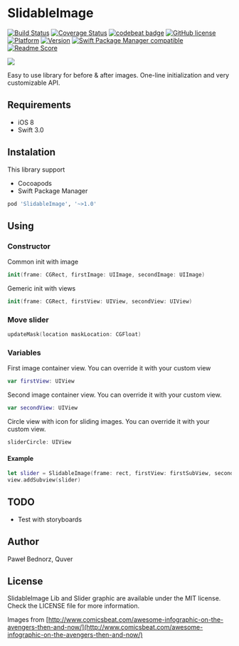 # SlidableImage
[![Build Status](https://travis-ci.org/quver/SlidableImage.svg)](https://travis-ci.org/quver/SlidableImage)
[![Coverage Status](https://coveralls.io/repos/github/quver/SlidableImage/badge.svg?branch=master)](https://coveralls.io/github/quver/SlidableImage?branch=master)
[![codebeat badge](https://codebeat.co/badges/53a20383-39e8-42ee-9df3-56b3bb55cb1d)](https://codebeat.co/projects/github-com-quver-slidableimage)
[![GitHub license](https://img.shields.io/github/license/quver/SlidableImage.svg)]()
[![Platform](https://img.shields.io/cocoapods/p/SlidableImage.svg?style=flat)](http://cocoapods.org/pods/SlidableImage)
[![Version](https://img.shields.io/cocoapods/v/SlidableImage.svg?style=flat)](http://cocoapods.org/pods/SlidableImage)
[![Swift Package Manager compatible](https://img.shields.io/badge/SPM-compatible-brightgreen.svg)](https://swift.org/package-manager)
[![Readme Score](http://readme-score-api.herokuapp.com/score.svg?url=https://github.com/quver/slidableimage)](http://clayallsopp.github.io/readme-score?url=https://github.com/quver/slidableimage)

![](https://raw.githubusercontent.com/quver/SlidableImage/master/Assets/demo.gif)

Easy to use library for before & after images. One-line initialization and very customizable API.

## Requirements

- iOS 8
- Swift 3.0

## Instalation

This library support

- Cocoapods
- Swift Package Manager

```ruby
pod 'SlidableImage', '~>1.0'
```

## Using

### Constructor

Common init with image

```swift
init(frame: CGRect, firstImage: UIImage, secondImage: UIImage)
```
Gemeric init with views

```swift
init(frame: CGRect, firstView: UIView, secondView: UIView)
```

### Move slider
```swift
updateMask(location maskLocation: CGFloat)
```

### Variables

First image container view. You can override it with your custom view

```swift
var firstView: UIView
```

Second image container view. You can override it with your custom view.

```swift
var secondView: UIView
```
Circle view with icon for sliding images. You can override it with your custom view.
  
```swift
sliderCircle: UIView
```

#### Example
```swift
let slider = SlidableImage(frame: rect, firstView: firstSubView, secondView: secondSubView)
view.addSubview(slider)

```

## TODO
- Test with storyboards

## Author

Paweł Bednorz, Quver

## License

SlidableImage Lib and Slider graphic are available under the MIT license. 
Check the LICENSE file for more information.

Images from [http://www.comicsbeat.com/awesome-infographic-on-the-avengers-then-and-now/](http://www.comicsbeat.com/awesome-infographic-on-the-avengers-then-and-now/)
